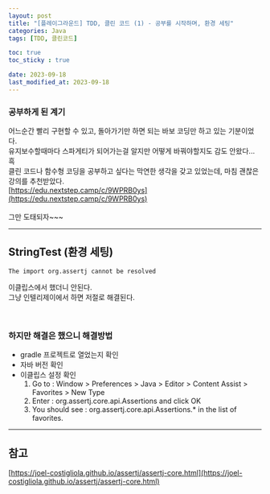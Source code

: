 ```yaml
---
layout: post
title: "[플레이그라운드] TDD, 클린 코드 (1) - 공부를 시작하며, 환경 세팅"
categories: Java
tags: [TDD, 클린코드]

toc: true
toc_sticky : true

date: 2023-09-18
last_modified_at: 2023-09-18
---
```


### 공부하게 된 계기

어느순간 빨리 구현할 수 있고, 돌아가기만 하면 되는 바보 코딩만 하고 있는 기분이었다.  
유지보수할때마다 스파게티가 되어가는걸 알지만 어떻게 바꿔야할지도 감도 안왔다... 흑  
클린 코드나 함수형 코딩을 공부하고 싶다는 막연한 생각을 갖고 있었는데, 마침 괜찮은 강의를 추천받았다.  
[https://edu.nextstep.camp/c/9WPRB0ys](https://edu.nextstep.camp/c/9WPRB0ys)  
<br/>
그만 도태되자~~~


---
## StringTest (환경 세팅)

```
The import org.assertj cannot be resolved
```
이클립스에서 했더니 안된다.  
그냥 인텔리제이에서 하면 저절로 해결된다.

<br/>  

### 하지만 해결은 했으니 해결방법  
* gradle 프로젝트로 열었는지 확인 
* 자바 버전 확인
* 이클립스 설정 확인
  1. Go to : Window > Preferences > Java > Editor > Content Assist > Favorites > New Type
  2. Enter : org.assertj.core.api.Assertions and click OK
  3. You should see : org.assertj.core.api.Assertions.* in the list of favorites.

---
## 참고
[https://joel-costigliola.github.io/assertj/assertj-core.html](https://joel-costigliola.github.io/assertj/assertj-core.html)